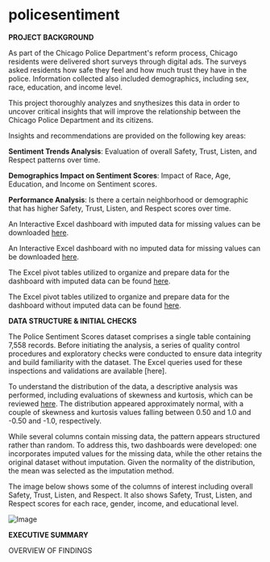 # policesentiment
**PROJECT BACKGROUND**

As part of the Chicago Police Department's reform process, Chicago residents were delivered short surveys through digital ads. The surveys asked residents how safe they feel and how much trust they have in the police. Information collected also included demographics, including sex, race, education, and income level.

This project thoroughly analyzes and snythesizes this data in order to uncover critical insights that will improve the relationship between the Chicago Police Department and its citizens.

Insights and recommendations are provided on the following key areas:

**Sentiment Trends Analysis**: Evaluation of overall Safety, Trust, Listen, and Respect patterns over time.

**Demographics Impact on Sentiment Scores**: Impact of Race, Age, Education, and Income on Sentiment scores.

**Performance Analysis**: Is there a certain neighborhood or demographic that has higher Safety, Trust, Listen, and Respect scores over time.

An Interactive Excel dashboard with imputed data for missing values can be downloaded [here](https://github.com/puhan63/policesentiment/blob/main/Police%20Sentiment%20Scores%20with%20Imputed%20Data.png).

An Interactive Excel dashboard with no imputed data for missing values can be downloaded [here](https://github.com/puhan63/policesentiment/blob/main/Police%20Sentiment%20Scores%20without%20Imputed%20Data.png).

The Excel pivot tables utilized to organize and prepare data for the dashboard with imputed data can be found [here](https://github.com/puhan63/policesentiment/blob/main/Police%20Sentiment%20Scores%20with%20Imputed%20Data-Tables.xlsx).

The Excel pivot tables utilized to organize and prepare data for the dashboard without imputed data can be found [here](https://github.com/puhan63/policesentiment/blob/main/Police%20Sentiment%20Scores%20without%20Imputed%20Data-Tables.xlsx).

**DATA STRUCTURE & INITIAL CHECKS**

The Police Sentiment Scores dataset comprises a single table containing 7,558 records. Before initiating the analysis, a series of quality control procedures and exploratory checks were conducted to ensure data integrity and build familiarity with the dataset. The Excel queries used for these inspections and validations are available [here].

To understand the distribution of the data, a descriptive analysis was performed, including evaluations of skewness and kurtosis, which can be reviewed [here](https://github.com/puhan63/policesentiment/blob/main/Police%20Sentiment%20Descriptive%20Statistics.xlsx). The distribution appeared approximately normal, with a couple of skewness and kurtosis values falling between 0.50 and 1.0 and -0.50 and -1.0, respectively.

While several columns contain missing data, the pattern appears structured rather than random. To address this, two dashboards were developed: one incorporates imputed values for the missing data, while the other retains the original dataset without imputation. Given the normality of the distribution, the mean was selected as the imputation method.

The image below shows some of the columns of interest including overall Safety, Trust, Listen, and Respect. It also shows Safety, Trust, Listen, and Respect scores for each race, gender, income, and educational level. 

![Image](https://github.com/user-attachments/assets/b2c08ab9-31ac-46f5-9dba-d9ca10cdf83c)

**EXECUTIVE SUMMARY**

OVERVIEW OF FINDINGS
